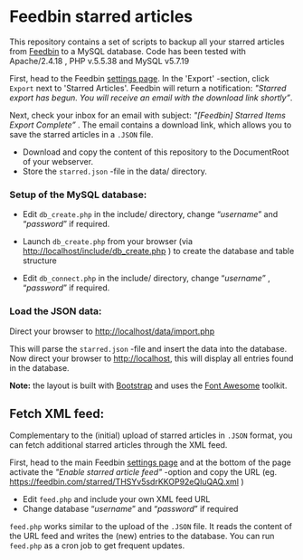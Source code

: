 # Feedbin starred articles

This repository contains a set of scripts to backup all your starred articles from [Feedbin](https://feedbin.com/) to a MySQL database. Code has been tested with Apache/2.4.18 , PHP v.5.5.38 and MySQL v5.7.19

First, head to the Feedbin [settings page](https://feedbin.com/settings/import_export). In the 'Export' -section, click `Export` next to 'Starred Articles'. Feedbin will return a notification:  _"Starred export has begun. You will receive an email with the download link shortly”_.

Next, check your inbox for an email with subject: _"[Feedbin] Starred Items Export Complete”_ . The email contains a download link, which allows you to save the starred articles in a `.JSON` file.

- Download and copy the content of this repository to the DocumentRoot of your webserver. 
- Store the `starred.json` -file in the data/ directory.



### Setup of the MySQL database:

- Edit `db_create.php` in the include/ directory, change “*username*”  and “*password*” if required.
  
- Launch `db_create.php` from your browser (via [http://localhost/include/db_create.php](http://localhost/include/db_create.php) ) to create the database and table structure
  
- Edit `db_connect.php` in the include/ directory, change “*username*” , “*password*” if required.
  



### Load the JSON data:

Direct your browser to [http://localhost/data/import.php](http://localhost/data/import.php)

This will parse the `starred.json` -file and insert the data into the database. Now direct your browser to  [http://localhost](http://localhost), this will display all entries found in the database. 

**Note:** the layout is built with [Bootstrap](http://getbootstrap.com) and uses the [Font Awesome](http://fortawesome.github.io/Font-Awesome/) toolkit.



## Fetch XML feed:

Complementary to the (initial) upload of starred articles in `.JSON` format, you can fetch additional starred articles through the XML feed.

First, head to the main Feedbin [settings page](https://feedbin.com/settings) and at the bottom of the page activate the _"Enable starred article feed"_ -option and copy the URL  (eg. https://feedbin.com/starred/THSYv5sdrKKOP92eQluQAQ.xml )

- Edit `feed.php` and include your own XML feed URL
- Change database “*username*” and “*password*” if required



`feed.php` works similar to the upload of the `.JSON` file. It reads the content of the URL feed and writes the (new) entries to the database. You can run `feed.php` as a cron job to get frequent updates.